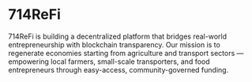 # 714ReFi
714ReFi is building a decentralized platform that bridges real-world entrepreneurship with blockchain transparency.  Our mission is to regenerate economies starting from agriculture and transport sectors — empowering local farmers, small-scale transporters, and food entrepreneurs through easy-access, community-governed funding.
